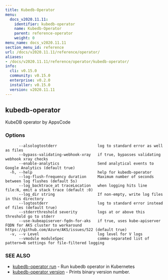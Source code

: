 ```yaml
---
title: Kubedb-Operator
menu:
  docs_v2020.11.11:
    identifier: kubedb-operator
    name: Kubedb-Operator
    parent: reference-operator
    weight: 0
menu_name: docs_v2020.11.11
section_menu_id: reference
url: /docs/v2020.11.11/reference/operator/
aliases:
- /docs/v2020.11.11/reference/operator/kubedb-operator/
info:
  cli: v0.15.0
  community: v0.15.0
  enterprise: v0.2.0
  installer: v0.15.0
  version: v2020.11.11
---
```


## kubedb-operator

KubeDB operator by AppsCode

### Options

```
      --alsologtostderr                  log to standard error as well as files
      --bypass-validating-webhook-xray   if true, bypasses validating webhook xray checks
      --enable-analytics                 Send analytical events to Google Analytics (default true)
  -h, --help                             help for kubedb-operator
      --log-flush-frequency duration     Maximum number of seconds between log flushes (default 5s)
      --log_backtrace_at traceLocation   when logging hits line file:N, emit a stack trace (default :0)
      --log_dir string                   If non-empty, write log files in this directory
      --logtostderr                      log to standard error instead of files (default true)
      --stderrthreshold severity         logs at or above this threshold go to stderr
      --use-kubeapiserver-fqdn-for-aks   if true, uses kube-apiserver FQDN for AKS cluster to workaround https://github.com/Azure/AKS/issues/522 (default true)
  -v, --v Level                          log level for V logs
      --vmodule moduleSpec               comma-separated list of pattern=N settings for file-filtered logging
```

### SEE ALSO

* [kubedb-operator run](/docs/v2020.11.11/reference/operator/kubedb-operator_run)	 - Run kubedb operator in Kubernetes
* [kubedb-operator version](/docs/v2020.11.11/reference/operator/kubedb-operator_version)	 - Prints binary version number.

